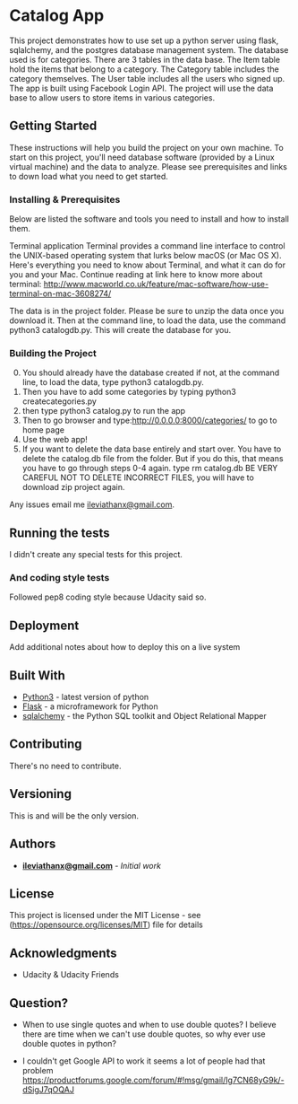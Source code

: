 # Catalog App

This project demonstrates how to use set up a python server using flask,
sqlalchemy, and the postgres database management system. The database used is
for categories. There are 3 tables in the data base. The
Item table hold the items that belong to a category. The
Category table includes the category themselves. The User table includes all the users who signed up. The app is built using Facebook Login API. The project will use the data base to allow users to store items in various categories.


## Getting Started

These instructions will help you build the project on your own machine.
To start on this project, you'll need database software (provided by a
Linux virtual machine) and the data to analyze. Please see prerequisites
and links to down load what you need to get started.

### Installing & Prerequisites

Below are listed the software and tools you need to install and how to
install them.

Terminal application
Terminal provides a command line interface to control the UNIX-based operating system that lurks below macOS (or Mac OS X). Here's everything you need to know about Terminal, and what it can do for you and your Mac. Continue reading at
link here to know more about terminal:
http://www.macworld.co.uk/feature/mac-software/how-use-terminal-on-mac-3608274/


The data is in the project folder. Please be sure to unzip the data once you
download it. Then at the command line, to load the data, use the command
python3 catalogdb.py. This will create the database for you.

### Building the Project

0. You should already have the database created if not, at the command line,
to load the data, type python3 catalogdb.py.
1. Then you have to add some categories by typing python3 createcategories.py
2. then type python3 catalog.py to run the app
3. Then to go browser and type:http://0.0.0.0:8000/categories/ to go to home page
4. Use the web app!
5. If you want to delete the data base entirely and start over. You have to
delete the catalog.db file from the folder. But if you do this, that means
you have to go through steps 0-4 again.
type rm catalog.db
BE VERY CAREFUL NOT TO DELETE INCORRECT FILES, you will have to download
zip project again.


Any issues email me ileviathanx@gmail.com.

## Running the tests

I didn't create any special tests for this project.

### And coding style tests

Followed pep8 coding style because Udacity said so.

## Deployment

Add additional notes about how to deploy this on a live system

## Built With

* [Python3](https://www.python.org/download/releases/3.0/) - latest version of
 python
* [Flask](http://flask.pocoo.org) - a microframework for Python
* [sqlalchemy](https://www.sqlalchemy.org) - the Python SQL toolkit and Object
 Relational Mapper

## Contributing

There's no need to contribute.

## Versioning

This is and will be the only version.

## Authors

* **ileviathanx@gmail.com** - *Initial work*

## License

This project is licensed under the MIT License - see
(https://opensource.org/licenses/MIT) file for details

## Acknowledgments

* Udacity & Udacity Friends

## Question?
*  When to use single quotes and when to use double quotes? I believe there
 are time when we can't use double quotes, so why ever use double quotes
 in python?

* I couldn't get Google API to work it seems a lot of people had that problem
https://productforums.google.com/forum/#!msg/gmail/Ig7CN68yG9k/-dSigJ7qOQAJ
